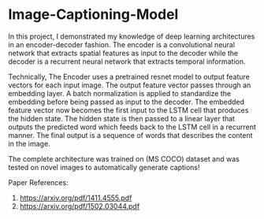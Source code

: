 # Image-Captioning-Model

In this project, I demonstrated my knowledge of deep learning architectures in an encoder-decoder fashion. The encoder is a convolutional neural network that extracts spatial features as input to the decoder while the decoder is a recurrent neural network that extracts temporal information.

Technically, The Encoder uses a pretrained resnet model to output feature vectors for each input image. The output feature vector passes through an embedding layer. A batch normalization is applied to standardize the embedding before being passed as input to the decoder. The embedded feature vector now becomes the first input to the LSTM cell that produces the hidden state. The hidden state is then passed to a linear layer that outputs the predicted word which feeds back to the LSTM cell in a recurrent manner. The final output is a sequence of words that describes the content in the image.

The complete architecture was trained on (MS COCO) dataset and was tested on novel images to automatically generate captions!

Paper References: 
1) https://arxiv.org/pdf/1411.4555.pdf
2) https://arxiv.org/pdf/1502.03044.pdf
